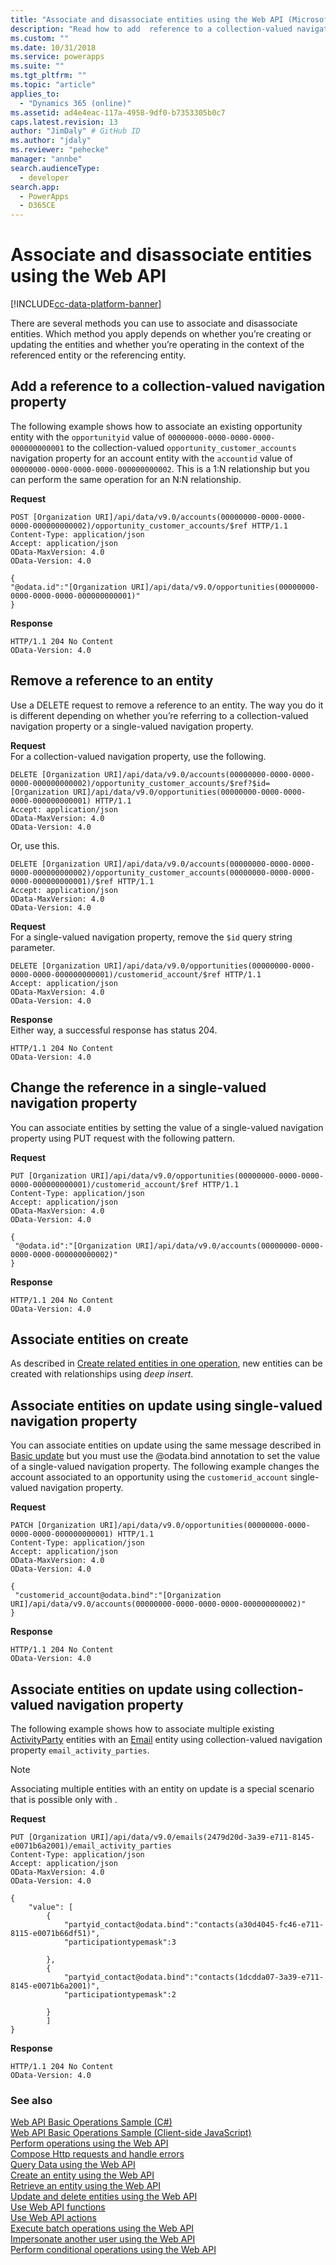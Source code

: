 ```yaml
---
title: "Associate and disassociate entities using the Web API (Microsoft Dataverse)| Microsoft Docs"
description: "Read how to add  reference to a collection-valued navigation property, remove a reference and change an existing reference using the Web API"
ms.custom: ""
ms.date: 10/31/2018
ms.service: powerapps
ms.suite: ""
ms.tgt_pltfrm: ""
ms.topic: "article"
applies_to: 
  - "Dynamics 365 (online)"
ms.assetid: ad4e4eac-117a-4958-9df0-b7353305b0c7
caps.latest.revision: 13
author: "JimDaly" # GitHub ID
ms.author: "jdaly"
ms.reviewer: "pehecke"
manager: "annbe"
search.audienceType: 
  - developer
search.app: 
  - PowerApps
  - D365CE
---
```

# Associate and disassociate entities using the Web API

[!INCLUDE[cc-data-platform-banner](../../../includes/cc-data-platform-banner.md)]

There are several methods you can use to associate and disassociate entities. Which method you apply depends on whether you’re creating or updating the entities and whether you’re operating in the context of the referenced entity or the referencing entity.  

<a name="bkmk_Addareferencetoacollection"></a>

## Add a reference to a collection-valued navigation property

 The following example shows how to associate an existing opportunity entity with the `opportunityid` value of `00000000-0000-0000-0000-000000000001` to the collection-valued `opportunity_customer_accounts` navigation property for an account entity with the `accountid` value of `00000000-0000-0000-0000-000000000002`. This is a 1:N relationship but you can perform the same operation for an N:N relationship.  
  
**Request**  
```http  
POST [Organization URI]/api/data/v9.0/accounts(00000000-0000-0000-0000-000000000002)/opportunity_customer_accounts/$ref HTTP/1.1   
Content-Type: application/json   
Accept: application/json   
OData-MaxVersion: 4.0   
OData-Version: 4.0  
  
{  
"@odata.id":"[Organization URI]/api/data/v9.0/opportunities(00000000-0000-0000-0000-000000000001)"  
}  
```  
  
**Response**  
```http 
HTTP/1.1 204 No Content  
OData-Version: 4.0  
```  
  
<a name="bkmk_Removeareferencetoanentity"></a>

## Remove a reference to an entity

 Use a DELETE request to remove a reference to an entity. The way you do it is different depending on whether you’re referring to a collection-valued navigation property or a single-valued navigation property.  
  
 **Request**  
 For a collection-valued navigation property, use the following.  
  
```http  
DELETE [Organization URI]/api/data/v9.0/accounts(00000000-0000-0000-0000-000000000002)/opportunity_customer_accounts/$ref?$id=[Organization URI]/api/data/v9.0/opportunities(00000000-0000-0000-0000-000000000001) HTTP/1.1  
Accept: application/json  
OData-MaxVersion: 4.0  
OData-Version: 4.0  
```  
  
 Or, use this.  
  
```http 
DELETE [Organization URI]/api/data/v9.0/accounts(00000000-0000-0000-0000-000000000002)/opportunity_customer_accounts(00000000-0000-0000-0000-000000000001)/$ref HTTP/1.1  
Accept: application/json  
OData-MaxVersion: 4.0  
OData-Version: 4.0  
```  
  
 **Request**  
 For a single-valued navigation property, remove the `$id` query string parameter.  
  
```http 
DELETE [Organization URI]/api/data/v9.0/opportunities(00000000-0000-0000-0000-000000000001)/customerid_account/$ref HTTP/1.1  
Accept: application/json  
OData-MaxVersion: 4.0  
OData-Version: 4.0  
```  
  
 **Response**  
 Either way, a successful response has status 204.  
  
```http 
HTTP/1.1 204 No Content  
OData-Version: 4.0  
```  
  
<a name="bkmk_Changethereferenceinasingle"></a>
 
## Change the reference in a single-valued navigation property

 You can associate entities by setting the value of a single-valued navigation property using PUT request with the following pattern.  
  
 **Request**

```http 
PUT [Organization URI]/api/data/v9.0/opportunities(00000000-0000-0000-0000-000000000001)/customerid_account/$ref HTTP/1.1  
Content-Type: application/json  
Accept: application/json  
OData-MaxVersion: 4.0  
OData-Version: 4.0  
  
{  
 "@odata.id":"[Organization URI]/api/data/v9.0/accounts(00000000-0000-0000-0000-000000000002)"  
}  
```  
  
 **Response**  

```http 
HTTP/1.1 204 No Content  
OData-Version: 4.0  
```  
  
<a name="bkmk_Associateentitiesoncreate"></a>

## Associate entities on create

 As described in [Create related entities in one operation](create-entity-web-api.md#bkmk_CreateRelated), new entities can be created with relationships using *deep insert*.  
  
<a name="bkmk_Associateentitiesonupdate"></a>

## Associate entities on update using single-valued navigation property

 You can associate entities on update using the same message described in [Basic update](update-delete-entities-using-web-api.md#bkmk_update) but you must use the @odata.bind annotation to set the value of a single-valued navigation property. The following example changes the account associated to an opportunity using the `customerid_account` single-valued navigation property.  
  
 **Request**

```http 
PATCH [Organization URI]/api/data/v9.0/opportunities(00000000-0000-0000-0000-000000000001) HTTP/1.1  
Content-Type: application/json  
Accept: application/json  
OData-MaxVersion: 4.0  
OData-Version: 4.0  
  
{  
 "customerid_account@odata.bind":"[Organization URI]/api/data/v9.0/accounts(00000000-0000-0000-0000-000000000002)"  
}  
```  
  
 **Response**  

```http 
HTTP/1.1 204 No Content  
OData-Version: 4.0  
```  
<a name="bkmk_Associateentitiesonupdate_multi"></a>

## Associate entities on update using collection-valued navigation property

The following example shows how to associate multiple existing [ActivityParty](../reference/entities/activityparty.md) entities with an [Email](../reference/entities/email.md) entity using collection-valued navigation property `email_activity_parties`.

> [!NOTE]
> Associating multiple entities with an entity on update is a special scenario that is possible only with <xref href="Microsoft.Dynamics.CRM.activityparty?text=activityparty EntityType" />.

**Request**

```HTTP
PUT [Organization URI]/api/data/v9.0/emails(2479d20d-3a39-e711-8145-e0071b6a2001)/email_activity_parties
Content-Type: application/json  
Accept: application/json  
OData-MaxVersion: 4.0  
OData-Version: 4.0

{
	"value": [
		{
			"partyid_contact@odata.bind":"contacts(a30d4045-fc46-e711-8115-e0071b66df51)",
			"participationtypemask":3
			
		},
		{
			"partyid_contact@odata.bind":"contacts(1dcdda07-3a39-e711-8145-e0071b6a2001)",
			"participationtypemask":2
			
		}
		]
}
```

**Response**

```HTTP
HTTP/1.1 204 No Content  
OData-Version: 4.0 
```

### See also

 [Web API Basic Operations Sample (C#)](samples/cdswebapiservice-basic-operations.md)   
 [Web API Basic Operations Sample (Client-side JavaScript)](samples/basic-operations-client-side-javascript.md)   
 [Perform operations using the Web API](perform-operations-web-api.md)   
 [Compose Http requests and handle errors](compose-http-requests-handle-errors.md)   
 [Query Data using the Web API](query-data-web-api.md)   
 [Create an entity using the Web API](create-entity-web-api.md)   
 [Retrieve an entity using the Web API](retrieve-entity-using-web-api.md)   
 [Update and delete entities using the Web API](update-delete-entities-using-web-api.md)   
 [Use Web API functions](use-web-api-functions.md)   
 [Use Web API actions](use-web-api-actions.md)   
 [Execute batch operations using the Web API](execute-batch-operations-using-web-api.md)   
 [Impersonate another user using the Web API](impersonate-another-user-web-api.md)   
 [Perform conditional operations using the Web API](perform-conditional-operations-using-web-api.md)
